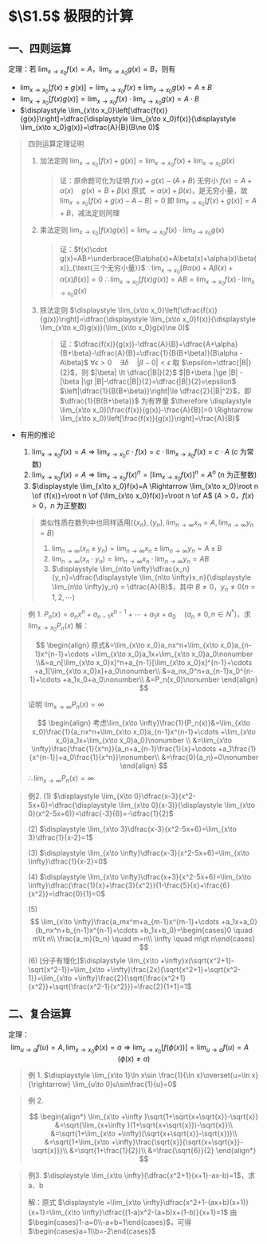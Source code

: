 # $\S1.5$ 极限的计算

## 一、四则运算

定理：若 $\displaystyle \lim_{x\to x_0}f(x)=A$，$\displaystyle \lim_{x\to x_0}g(x)=B$，则有

- $\displaystyle \lim_{x\to x_0}[f(x)\pm g(x)]=\lim_{x\to x_0}f(x)\pm \lim_{x\to x_0}g(x)=A\pm B$
- $\displaystyle \lim_{x\to x_0}[f(x)g(x)]=\lim_{x\to x_0}f(x)\cdot \lim_{x\to x_0}g(x) = A\cdot B$
- $\displaystyle \lim_{x\to x_0}\left[\dfrac{f(x)}{g(x)}\right]=\dfrac{\displaystyle \lim_{x\to x_0}f(x)}{\displaystyle \lim_{x\to x_0}g(x)}=\dfrac{A}{B}(B\ne 0)$

> 四则运算定理证明
>
> 1. 加法定则 $\displaystyle \lim_{x\to x_0}[f(x)+ g(x)]=\lim_{x\to x_0}f(x)+ \lim_{x\to x_0}g(x)$
>
>    > 证：原命题可化为证明 $f(x)+g(x)-(A+B)$ 无穷小
>    > $f(x)=A+\alpha(x) \quad g(x)=B+\beta(x)$
>    > 原式 $=\alpha(x)+\beta(x)$，是无穷小量，故 $\displaystyle \lim_{x\to x_0}[f(x)+g(x)-A-B]=0$
>    > 即 $\displaystyle \lim_{x\to x_0}[f(x)+ g(x)]=A+B$，减法定则同理
>
> 2. 乘法定则 $\displaystyle \lim_{x\to x_0}[f(x)g(x)]=\displaystyle \lim_{x\to x_0}f(x)\cdot \displaystyle \lim_{x\to x_0}g(x)$
>
>    > 证：$f(x)\cdot g(x)=AB+\underbrace{B\alpha(x)+A\beta(x)+\alpha(x)\beta(x)}_{\text{三个无穷小量}}$
>    > $\because \displaystyle \lim_{x\to x_0}[B\alpha(x)+A\beta(x)+\alpha(x)\beta(x)]=0$
>    > $\therefore \displaystyle \lim_{x\to x_0}[f(x)g(x)]=AB=\lim_{x\to x_0}f(x)\cdot \lim_{x\to x_0}g(x)$
>
> 3. 除法定则 $\displaystyle \lim_{x\to x_0}\left[\dfrac{f(x)}{g(x)}\right]=\dfrac{\displaystyle \lim_{x\to x_0}f(x)}{\displaystyle \lim_{x\to x_0}g(x)}(\lim_{x\to x_0}g(x)\ne 0)$
>    > 证：$\dfrac{f(x)}{g(x)}-\dfrac{A}{B}=\dfrac{A+\alpha}{B+\beta}-\dfrac{A}{B}=\dfrac{1}{B(B+\beta)}(B\alpha - A\beta)$
>    > $\forall \epsilon \gt 0 \quad \exists \delta \quad |\beta-0|\lt \epsilon$
>    > 取 $\epsilon=\dfrac{|B|}{2}$，则 $|\beta| \lt \dfrac{|B|}{2}$
>    > $|B+\beta |\ge |B| -|\beta |\gt |B|-\dfrac{|B|}{2}=\dfrac{|B|}{2}=\epsilon$
>    > $\left|\dfrac{1}{B(B+\beta)}\right|\le \dfrac{2}{|B|^2}$，即 $\dfrac{1}{B(B+\beta)}$ 为有界量
>    > $\therefore \displaystyle \lim_{x\to x_0}[\frac{f(x)}{g(x)}-\frac{A}{B}]=0 \Rightarrow \lim_{x\to x_0}\left[\frac{f(x)}{g(x)}\right]=\frac{A}{B}$

- 有用的推论

  1.  $\displaystyle \lim_{x\to x_0}f(x)=A \Rightarrow \lim_{x\to x_0}c\cdot f(x)=c\cdot \lim_{x\to x_0}f(x)=c\cdot A$ ($c$ 为常数)
  2.  $\displaystyle \lim_{x\to x_0}f(x)=A \Rightarrow \lim_{x\to x_0}f(x)^n=[\lim_{x\to x_0}f(x)]^n=A^n$ ($n$ 为正整数)
  3.  $\displaystyle \lim_{x\to x_0}f(x)=A \Rightarrow \lim_{x\to x_0}\root n \of {f(x)}=\root n \of {\lim_{x\to x_0}f(x)}=\root n \of A$ ($A\gt 0$，$f(x)\gt 0$，$n$ 为正整数)

  > 类似性质在数列中也同样适用($\{x_n\},\{y_n\},\displaystyle \lim_{n\to \infty}x_n=A,\lim_{n\to \infty}y_n=B$)
  > 1. $\displaystyle \lim_{n\to \infty}(x_n\pm y_n)=\lim_{n\to \infty}x_n\pm \lim_{n\to \infty}y_n=A\pm B$
  > 2. $\displaystyle \lim_{n\to \infty}(x_n\cdot y_n)=\lim_{n\to \infty}x_n\cdot \lim_{n\to \infty}y_n=A B$
  > 3. $\displaystyle \lim_{n\to \infty}\dfrac{x_n}{y_n}=\dfrac{\displaystyle \lim_{n\to \infty}x_n}{\displaystyle \lim_{n\to \infty}y_n} = \dfrac{A}{B}$，其中 $B\ne 0$，$y_n\ne 0(n=1,2,\cdots)$

> 例 1. $P_n(x)=a_nx^n+a_{n-1}x^{n-1}+\cdots +a_1x+a_0 \quad(a_n\ne 0, n\in N^*)$，求 $\displaystyle \lim_{x\to x_0}P_n(x)$
> 解：
>
> $$
> \begin{align}
> 原式&=\lim_{x\to x_0}a_nx^n+\lim_{x\to x_0}a_{n-1}x^{n-1}+\cdots +\lim_{x\to x_0}a_1x+\lim_{x\to x_0}a_0\nonumber \\&=a_n[\lim_{x\to x_0}x]^n+a_{n-1}[\lim_{x\to x_0}x]^{n-1}+\cdots +a_1[\lim_{x\to x_0}x]+a_0\nonumber\\ &=a_nx_0^n+a_{n-1}x_0^{n-1}+\cdots +a_1x_0+a_0\nonumber\\ &=P_n(x_0)\nonumber
> \end{align}
> $$
>
> 证明 $\displaystyle \lim_{x\to \infty}P_n(x)=\infty$
>
> $$
> \begin{align}
> 考虑\lim_{x\to \infty}\frac{1}{P_n(x)}&=\lim_{x\to x_0}\frac{1}{a_nx^n+\lim_{x\to x_0}a_{n-1}x^{n-1}+\cdots +\lim_{x\to x_0}a_1x+\lim_{x\to x_0}a_0}\nonumber \\ &=\lim_{x\to \infty}\frac{\frac{1}{x^n}}{a_n+a_{n-1}\frac{1}{x}+\cdots +a_1\frac{1}{x^{n-1}}+a_0\frac{1}{x^n}}\nonumber\\ &=\frac{0}{a_n}=0\nonumber
> \end{align}
> $$
> $\therefore \displaystyle \lim_{x\to \infty}P_n(x)=\infty$

> 例2.
> (1) $\displaystyle \lim_{x\to 0}\dfrac{x-3}{x^2-5x+6}=\dfrac{\displaystyle \lim_{x\to 0}(x-3)}{\displaystyle \lim_{x\to 0}(x^2-5x+6)}=\dfrac{-3}{6}=-\dfrac{1}{2}$
>
> (2) $\displaystyle \lim_{x\to 3}\dfrac{x-3}{x^2-5x+6}=\lim_{x\to 3}\dfrac{1}{x-2}=1$
>
> (3) $\displaystyle \lim_{x\to \infty}\dfrac{x-3}{x^2-5x+6}=\lim_{x\to \infty}\dfrac{1}{x-2}=0$
>
> (4) $\displaystyle \lim_{x\to \infty}\dfrac{x+3}{x^2-5x+6}=\lim_{x\to \infty}\dfrac{\frac{1}{x}+\frac{3}{x^2}}{1-\frac{5}{x}+\frac{6}{x^2}}=\dfrac{0}{1}=0$
>
> (5)
>  $$
>  \lim_{x\to \infty}\frac{a_mx^m+a_{m-1}x^{m-1}+\cdots +a_1x+a_0}{b_nx^n+b_{n-1}x^{n-1}+\cdots +b_1x+b_0}=\begin{cases}0 \quad m\lt n\\ \frac{a_m}{b_n} \quad m=n\\ \infty \quad m\gt n\end{cases}
>  $$
> (6) [分子有理化]$\displaystyle \lim_{x\to +\infty}x(\sqrt{x^2+1}-\sqrt{x^2-1})=\lim_{x\to +\infty}\frac{2x}{\sqrt{x^2+1}+\sqrt{x^2-1}}=\lim_{x\to +\infty}\frac{2}{\sqrt{\frac{x^2+1}{x^2}}+\sqrt{\frac{x^2-1}{x^2}}}=\frac{2}{1+1}=1$

## 二、复合运算

定理：
$$
	\lim_{u\to a}f(u)=A,\lim_{x\to x_0}\phi(x)=a\Rightarrow \lim_{x\to x_0}[f(\phi(x))]=\lim_{u\to a}f(u)=A \quad (\phi(x)\ne a)
$$

> 例 1. $\displaystyle \lim_{x\to 1}\ln x\sin \frac{1}{\ln x}\overset{u=\ln x}{\rightarrow} \lim_{u\to 0}u\sin\frac{1}{u}=0$

> 例 2.
>
> $$
> \begin{align*}
> \lim_{x\to +\infty }\sqrt{1+\sqrt{x+\sqrt{x}}-\sqrt{x}} &=\sqrt{\lim_{x+\infty }(1+\sqrt{x+\sqrt{x}})-\sqrt{x}}\\ &=\sqrt{1+\lim_{x\to +\infty}(\sqrt{x+\sqrt{x}}-\sqrt{x})}\\ &=\sqrt{1+\lim_{x\to +\infty}\frac{\sqrt{x}}{\sqrt{x+\sqrt{x}}-\sqrt{x}}}\\
&=\sqrt{1+\frac{1}{2}}\\
&=\frac{\sqrt{6}}{2}
> \end{align*}
> $$

> 例3. $\displaystyle \lim_{x\to \infty}(\dfrac{x^2+1}{x+1}-ax-b)=1$，求a、b
>
> 解：原式 $\displaystyle =\lim_{x\to \infty}\dfrac{x^2+1-(ax+b)(x+1)}{x+1}=\lim_{x\to \infty}\dfrac{(1-a)x^2-(a+b)x+(1-b)}{x+1}=1$
> 由 $\begin{cases}1-a=0\\-a+b=1\end{cases}$，可得 $\begin{cases}a=1\\b=-2\end{cases}$
